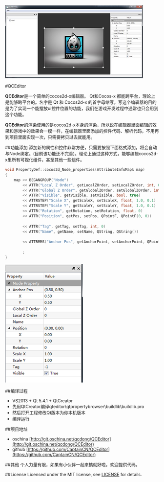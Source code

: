 ![preview][]

#QCEditor

**QCEditor**是一个简单的cocos2d-x编辑器。 Qt和Cocos-x 都能跨平台，理论上是能够跨平台的。名字是 Qt 和 Cocos2d-x 的首字母缩写。写这个编辑器的目的是为了实现一个能摆放ui控件位置的功能，我们在游戏开发过程中通常也只会用到这个功能。

**QCEditor**的渲染使用的是cocos2d-x本身的渲染，所以说在编辑器里面编辑的效果和游戏中的效果会一模一样，在编辑器里面添加的控件代码、解析代码，不用再到项目里面实现一次，只需要拷贝过去就能用。

##功能添加
添加新的属性和控件非常方便，只需要按照下面格式添加，将会自动与Node绑定。(目前该功能还不完善)。理论上通过这种方式，能够编辑cocos2d-x里所有可视化组件，甚至其他一些组件。

```C++
void PropertyDef::cocos2d_Node_properties(AttributeInfoMap& map)
{
	map << BEGANGROUP("Node")
		<< ATTR("Local Z Order", getLocalZOrder, setLocalZOrder, int, 0)
		<< ATTR("Global Z Order", getGlobalZOrder, setGlobalZOrder, int, 0)
		<< ATTR("Visible", getVisible, setVisible, bool, true)
		<< ATTRSTEP("Scale X", getScaleX, setScaleX, float, 1.0, 0.1)
		<< ATTRSTEP("Scale Y", getScaleY, setScaleY, float, 1.0, 0.1)
		<< ATTR("Rotation", getRotation, setRotation, float, 0)
		<< ATTR("Position", getPos, setPos, QPointF, QPointF(0, 0))

		<< ATTR("Tag", getTag, setTag, int, 0)
		<< ATTR("Name", getName, setName, QString, QString())

		<< ATTRMMS("Anchor Pos", getAnchorPoint, setAnchorPoint, QPointF, QPointF(0.5, 0.5), QPointF(0, 0), QPointF(1, 1), QPointF(0.1, 0.1))

		;
}
```

![attr][]


##编译过程
* VS2013 + Qt 5.4.1 + QtCreator
* 先用QtCreator编译qteditor\qtpropertybrowser\buildlib\buildlib.pro
* 然后打开工程修改Qt版本为你本机版本
* 编译运行

##项目地址

* oschina  [http://git.oschina.net/qcdong/QCEditor](http://git.oschina.net/qcdong/QCEditor)
* github   [https://github.com/CaptainCN/QCEditor](https://github.com/CaptainCN/QCEditor)


##其他
个人力量有限，如果有小伙伴一起来搞就好啦，欢迎提供代码。

##License
Licensed under the MIT license, see [LICENSE](LICENSE) for details.


[preview]: images/preview.jpg
[attr]: images/attr.png